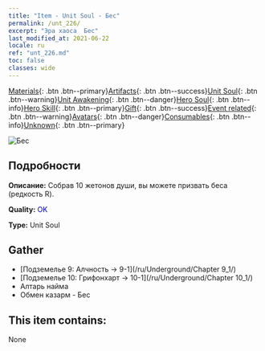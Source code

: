 ```yaml
---
title: "Item - Unit Soul - Бес"
permalink: /unt_226/
excerpt: "Эра хаоса  Бес"
last_modified_at: 2021-06-22
locale: ru
ref: "unt_226.md"
toc: false
classes: wide
---
```

 [Materials](/ItemsRU/){: .btn .btn--primary}[Artifacts](/ItemsRU/Artifacts/){: .btn .btn--success}[Unit Soul](/ItemsRU/UnitSoul/){: .btn .btn--warning}[Unit Awakening](/ItemsRU/UnitAwakening/){: .btn .btn--danger}[Hero Soul](/ItemsRU/HeroSoul/){: .btn .btn--info}[Hero Skill](/ItemsRU/HeroSkill/){: .btn .btn--primary}[Gift](/ItemsRU/Gift/){: .btn .btn--success}[Event related](/ItemsRU/Events/){: .btn .btn--warning}[Avatars](/ItemsRU/Avatars/){: .btn .btn--danger}[Consumables](/ItemsRU/Consumables/){: .btn .btn--info}[Unknown](/ItemsRU/Unknown/){: .btn .btn--primary}

 ![Бес](/images/u/ti_xiaoemo.jpg)

## Подробности
 **Описание:** Собрав 10 жетонов души, вы можете призвать беса (редкость R).

 **Quality:** <span style="color: #0000CD">OK</span>

 **Type:** Unit Soul

## Gather

*    [Подземелье 9: Алчность -> 9-1](/ru/Underground/Chapter 9_1/) 
*    [Подземелье 10: Грифонхарт -> 10-1](/ru/Underground/Chapter 10_1/) 
*    Алтарь найма 
*    Обмен казарм - Бес 

## This item contains:

  None

